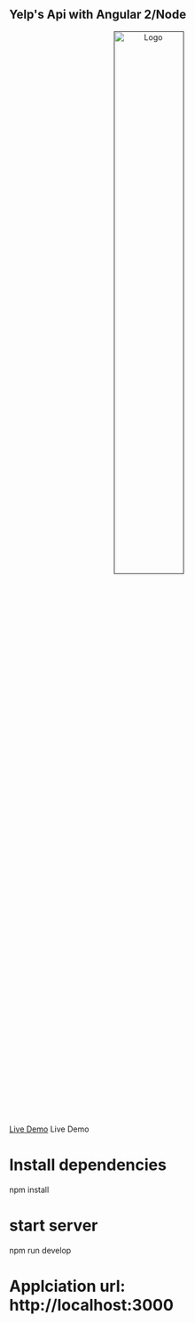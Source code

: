 ## Yelp's Api with Angular 2/Node

<p align="center">
  <a href="">
    <img alt="Logo" src="https://github.com/VietAnhh/nearby-restaurants-yelp/blob/master/public/assets/images/yelp_restaurants.png" width="50%">
  </a>
</p>

[Live Demo](nearby-restaurants-yelp.herokuapp.com)
<a src="nearby-restaurants-yelp.herokuapp.com">Live Demo<a>
# Install dependencies
npm install

# start server
npm run develop

# Applciation url: http://localhost:3000


